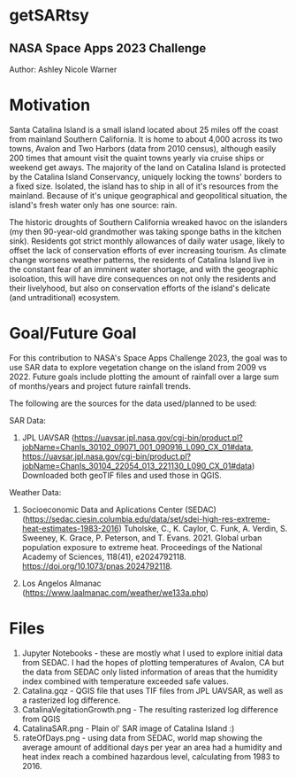 # getSARtsy
NASA Space Apps 2023 Challenge
-
Author: Ashley Nicole Warner

# Motivation

Santa Catalina Island is a small island located about 25 miles off the coast from mainland Southern California. It is home to about 4,000 across its two towns, Avalon and Two Harbors (data from 2010 census), although easily 200 times that amount visit the quaint towns yearly via cruise ships or weekend get aways. The majority of the land on Catalina Island is protected by the Catalina Island Conservancy, uniquely locking the towns' borders to a fixed size. Isolated, the island has to ship in all of it's resources from the mainland. Because of it's unique geographical and geopolitical situation, the island's fresh water only has one source: rain.

The historic droughts of Southern California wreaked havoc on the islanders (my then 90-year-old grandmother was taking sponge baths in the kitchen sink). Residents got strict monthly allowances of daily water usage, likely to offset the lack of conservation efforts of ever increasing tourism. As climate change worsens weather patterns, the residents of Catalina Island live in the constant fear of an imminent water shortage, and with the geographic isoloation, this will have dire consequences on not only the residents and their livelyhood, but also on conservation efforts of the island's delicate (and untraditional) ecosystem.

# Goal/Future Goal

For this contribution to NASA's Space Apps Challenge 2023, the goal was to use SAR data to explore vegetation change on the island from 2009 vs 2022. Future goals include plotting the amount of rainfall over a large sum of months/years and project future rainfall trends.

The following are the sources for the data used/planned to be used:

SAR Data: 
1. JPL UAVSAR (https://uavsar.jpl.nasa.gov/cgi-bin/product.pl?jobName=ChanIs_30102_09071_001_090916_L090_CX_01#data, https://uavsar.jpl.nasa.gov/cgi-bin/product.pl?jobName=ChanIs_30104_22054_013_221130_L090_CX_01#data)
Downloaded both geoTIF files and used those in QGIS.

Weather Data: 
1. Socioeconomic Data and Aplications Center (SEDAC) (https://sedac.ciesin.columbia.edu/data/set/sdei-high-res-extreme-heat-estimates-1983-2016)
Tuholske, C., K. Caylor, C. Funk, A. Verdin, S. Sweeney, K. Grace, P. Peterson, and T. Evans. 2021. Global urban population exposure to extreme heat. Proceedings of the National Academy of Sciences, 118(41), e2024792118. https://doi.org/10.1073/pnas.2024792118.

2. Los Angelos Almanac (https://www.laalmanac.com/weather/we133a.php)

# Files

1. Jupyter Notebooks - these are mostly what I used to explore initial data from SEDAC. I had the hopes of plotting temperatures of Avalon, CA but the data from SEDAC only listed information of areas that the humidity index combined with temperature exceeded safe values.
2. Catalina.gqz - QGIS file that uses TIF files from JPL UAVSAR, as well as a rasterized log difference.
3. CatalinaVegitationGrowth.png - The resulting rasterized log difference from QGIS
4. CatalinaSAR.png - Plain ol' SAR image of Catalina Island :)
5. rateOfDays.png - using data from SEDAC, world map showing the average amount of additional days per year an area had a humidity and heat index reach a combined hazardous level, calculating from 1983 to 2016.

